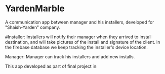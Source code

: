 # YardenMarble

A communication app between manager and his installers, developed for "Shaish-Yarden" company.

#Installer:
Installers will notify their manager when they arrived to install destination, 
and will take pictures of the install and signature of the client.
In the firebase database we keep tracking the installer's device location.

Manager:
Manager can track his installers and add new installs.

This app developed as part of final project in 

